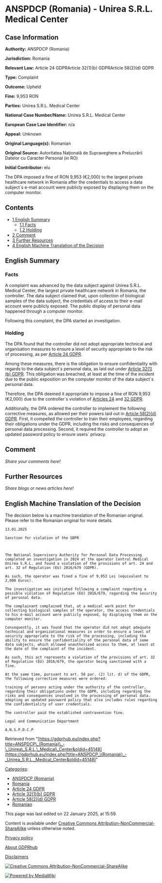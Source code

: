 # ANSPDCP (Romania) - Unirea S.R.L. Medical Center

## Case Information

**Authority:** ANSPDCP (Romania)

**Jurisdiction:** Romania

**Relevant Law:** Article 24 GDPRArticle 32(1)(b) GDPRArticle 58(2)(d) GDPR

**Type:** Complaint

**Outcome:** Upheld

**Fine:** 9,953 RON

**Parties:** Unirea S.R.L. Medical Center

**National Case Number/Name:** Unirea S.R.L. Medical Center

**European Case Law Identifier:** n/a

**Appeal:** Unknown

**Original Language(s):** Romanian

**Original Source:** Autoritatea Naţională de Supraveghere a Prelucrării Datelor cu Caracter Personal (in RO)

**Initial Contributor:** elu

The DPA imposed a fine of RON 9,953 (€2,000) to the largest private healthcare network in Romania after the credentials to access a data subject´s e-mail account were publicly exposed by displaying them on the computer monitor.

## Contents

*   [1 English Summary](#English_Summary)
    *   [1.1 Facts](#Facts)
    *   [1.2 Holding](#Holding)
*   [2 Comment](#Comment)
*   [3 Further Resources](#Further_Resources)
*   [4 English Machine Translation of the Decision](#English_Machine_Translation_of_the_Decision)

## English Summary

### Facts

A complaint was advanced by the data subject against Unirea S.R.L. Medical Center, the largest private healthcare network in Romania, the controller. The data subject claimed that, upon collection of biological samples of the data subject, the credentials of access to their e-mail account were publicly exposed. The public display of personal data happened through a computer monitor.

Following this complaint, the DPA started an investigation.

### Holding

The DPA found that the controller did not adopt appropriate technical and organisation measures to ensure a level of security appropriate to the risk of processing, as per [Article 24 GDPR](/index.php?title=Article_24_GDPR "Article 24 GDPR").

Among these measures, there is the obligation to ensure confidentiality with regards to the data subject´s personal data, as laid out under [Article 32(1)(b) GDPR](/index.php?title=Article_32_GDPR#1b "Article 32 GDPR"). This obligation was breached, at least at the time of the incident due to the public exposition on the computer monitor of the data subject´s personal data.

Therefore, the DPA deemed it appropriate to impose a fine of RON 9,953 (€2,000) due to the controller´s violation of [Articles 24](/index.php?title=Article_24_GDPR "Article 24 GDPR") and [32 GDPR](/index.php?title=Article_32_GDPR "Article 32 GDPR").

Additionally, the DPA ordered the controller to implement the following corrective measures, as allowed per their powers laid out in [Article 58(2)(d) GDPR](/index.php?title=Article_58_GDPR#2d "Article 58 GDPR"). First, it compelled the controller to train their employees, regarding their obligations under the GDPR, including the risks and consequences of personal data processing. Second, it required the controller to adopt an updated password policy to ensure users´ privacy.

## Comment

_Share your comments here!_

## Further Resources

_Share blogs or news articles here!_

## English Machine Translation of the Decision

The decision below is a machine translation of the Romanian original. Please refer to the Romanian original for more details.

```
13.01.2025

Sanction for violation of the GDPR

 

The National Supervisory Authority for Personal Data Processing completed an investigation in 2024 at the operator Centrul Medical Unirea S.R.L. and found a violation of the provisions of art. 24 and art. 32 of Regulation (EU) 2016/679 (GDPR).

As such, the operator was fined a fine of 9,953 Lei (equivalent to 2,000 Euros).

The investigation was initiated following a complaint regarding a possible violation of Regulation (EU) 2016/679, regarding the security of personal data.

The complainant complained that, at a medical work point for collecting biological samples of the operator, the access credentials to his e-mail account were publicly exposed, by displaying them on the computer monitor.

Consequently, it was found that the operator did not adopt adequate technical and organizational measures in order to ensure a level of security appropriate to the risk of the processing, including the ability to ensure the confidentiality of the personal data of some data subjects, which allowed unauthorized access to them, at least at the date of the complaint of the incident.

As such, this act represents a violation of the provisions of art. 32 of Regulation (EU) 2016/679, the operator being sanctioned with a fine.

At the same time, pursuant to art. 58 par. (2) lit. d) of the GDPR, the following corrective measures were ordered:

training of persons acting under the authority of the controller, regarding their obligations under the GDPR, including regarding the risks and consequences involved in the processing of personal data. adopting an updated password policy that also includes rules regarding the confidentiality of user credentials.

The controller paid the established contravention fine.

Legal and Communication Department

A.N.S.P.D.C.P

```

Retrieved from "[https://gdprhub.eu/index.php?title=ANSPDCP\_(Romania)\_-\_Unirea\_S.R.L.\_Medical\_Center&oldid=45148](https://gdprhub.eu/index.php?title=ANSPDCP_\(Romania\)_-_Unirea_S.R.L._Medical_Center&oldid=45148)"

[Categories](/index.php?title=Special:Categories "Special:Categories"):

*   [ANSPDCP (Romania)](/index.php?title=Category:ANSPDCP_\(Romania\) "Category:ANSPDCP (Romania)")
*   [Romania](/index.php?title=Category:Romania "Category:Romania")
*   [Article 24 GDPR](/index.php?title=Category:Article_24_GDPR "Category:Article 24 GDPR")
*   [Article 32(1)(b) GDPR](/index.php?title=Category:Article_32\(1\)\(b\)_GDPR "Category:Article 32(1)(b) GDPR")
*   [Article 58(2)(d) GDPR](/index.php?title=Category:Article_58\(2\)\(d\)_GDPR "Category:Article 58(2)(d) GDPR")
*   [Romanian](/index.php?title=Category:Romanian "Category:Romanian")

This page was last edited on 22 January 2025, at 15:59.

Content is available under [Creative Commons Attribution-NonCommercial-ShareAlike](https://creativecommons.org/licenses/by-nc-sa/4.0/) unless otherwise noted.

[Privacy policy](/index.php?title=GDPRhub:Privacy_policy)

[About GDPRhub](/index.php?title=GDPRhub:About)

[Disclaimers](/index.php?title=GDPRhub:General_disclaimer)

[![Creative Commons Attribution-NonCommercial-ShareAlike](/resources/assets/licenses/cc-by-nc-sa.png)](https://creativecommons.org/licenses/by-nc-sa/4.0/)

[![Powered by MediaWiki](/resources/assets/poweredby_mediawiki_88x31.png)](https://www.mediawiki.org/)
